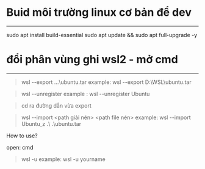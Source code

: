 # Buid môi trường linux cơ bản để dev
---
sudo apt install build-essential
sudo apt update && sudo apt full-upgrade -y

# đổi phân vùng ghi wsl2 - mở cmd
---

>wsl --export <name distro> ...\ubuntu.tar
	example:  wsl --export D:\WSL\ubuntu.tar

>wsl --unregister <name distro>
	example : wsl --unregister Ubuntu

>cd ra đường dẫn vừa export

>wsl --import <new name distro> <path giải nén> <path file nén>
	example: wsl --import Ubuntu_z .\ .\ubuntu.tar

How to use?

open: cmd
> wsl -u <username>
	example: wsl -u yourname
